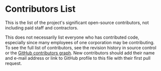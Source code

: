 # Contributors List

This is the list of the project's significant open-source contributors, not
including paid staff and contractors.

This does not necessarily list everyone who has contributed code, especially
since many employees of one corporation may be contributing. To see the full
list of contributors, see the revision history in source control or the [GitHub
contributors
graph](https://github.com/Ed-Fi-Exchange-OSS/EPP-PowerBI-Report-Starter-Kit/network/dependencies).
New contributors should add their name and e-mail address or link to GitHub
profile to this file with their first pull request.
